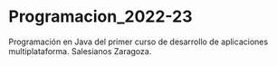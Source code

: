 # Programacion_2022-23
Programación en Java del primer curso de desarrollo de aplicaciones multiplataforma. Salesianos Zaragoza.
